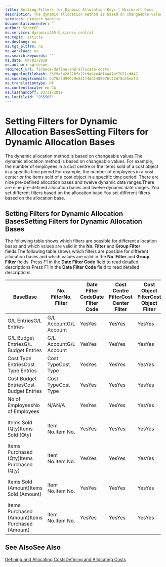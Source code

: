 ```yaml
---
title: Setting Filters for Dynamic Allocation Keys | Microsoft Docs
description: The dynamic allocation method is based on changeable values. For example, the number of employees in a cost centre or the items sold of a cost object in a specific time period. There are nine pre-defined allocation bases and twelve dynamic date ranges. You set different filters based on the allocation base.
services: project-madeira
documentationcenter: ''
author: SorenGP
ms.service: dynamics365-business-central
ms.topic: article
ms.devlang: na
ms.tgt_pltfrm: na
ms.workload: na
ms.search.keywords: ''
ms.date: 04/01/2019
ms.author: sgroespe
redirect_url: finance-define-and-allocate-costs
ms.openlocfilehash: 35f9a542d57bfe27c9a9ee48f4a41af7071cdd47
ms.sourcegitcommit: bd78a5d990c9e83174da1409076c22df8b35eafd
ms.translationtype: HT
ms.contentlocale: en-CA
ms.lasthandoff: 03/31/2019
ms.locfileid: "935505"
---
```

# <a name="setting-filters-for-dynamic-allocation-bases"></a><span data-ttu-id="d78cf-106">Setting Filters for Dynamic Allocation Bases</span><span class="sxs-lookup"><span data-stu-id="d78cf-106">Setting Filters for Dynamic Allocation Bases</span></span>
<span data-ttu-id="d78cf-107">The dynamic allocation method is based on changeable values.</span><span class="sxs-lookup"><span data-stu-id="d78cf-107">The dynamic allocation method is based on changeable values.</span></span> <span data-ttu-id="d78cf-108">For example, the number of employees in a cost centre or the items sold of a cost object in a specific time period.</span><span class="sxs-lookup"><span data-stu-id="d78cf-108">For example, the number of employees in a cost center or the items sold of a cost object in a specific time period.</span></span> <span data-ttu-id="d78cf-109">There are nine pre-defined allocation bases and twelve dynamic date ranges.</span><span class="sxs-lookup"><span data-stu-id="d78cf-109">There are nine pre-defined allocation bases and twelve dynamic date ranges.</span></span> <span data-ttu-id="d78cf-110">You set different filters based on the allocation base.</span><span class="sxs-lookup"><span data-stu-id="d78cf-110">You set different filters based on the allocation base.</span></span>  

## <a name="setting-filters-for-dynamic-allocation-bases"></a><span data-ttu-id="d78cf-111">Setting Filters for Dynamic Allocation Bases</span><span class="sxs-lookup"><span data-stu-id="d78cf-111">Setting Filters for Dynamic Allocation Bases</span></span>  
 <span data-ttu-id="d78cf-112">The following table shows which filters are possible for different allocation bases and which values are valid in the **No. Filter** and **Group Filter** fields.</span><span class="sxs-lookup"><span data-stu-id="d78cf-112">The following table shows which filters are possible for different allocation bases and which values are valid in the **No. Filter** and **Group Filter** fields.</span></span> <span data-ttu-id="d78cf-113">Press F1 in the **Date Filter Code** field to read detailed descriptions.</span><span class="sxs-lookup"><span data-stu-id="d78cf-113">Press F1 in the **Date Filter Code** field to read detailed descriptions.</span></span>  

|<span data-ttu-id="d78cf-114">**Base**</span><span class="sxs-lookup"><span data-stu-id="d78cf-114">**Base**</span></span>|<span data-ttu-id="d78cf-115">**No. Filter**</span><span class="sxs-lookup"><span data-stu-id="d78cf-115">**No. Filter**</span></span>|<span data-ttu-id="d78cf-116">**Date Filter Code**</span><span class="sxs-lookup"><span data-stu-id="d78cf-116">**Date Filter Code**</span></span>|<span data-ttu-id="d78cf-117">**Cost Centre Filter**</span><span class="sxs-lookup"><span data-stu-id="d78cf-117">**Cost Center Filter**</span></span>|<span data-ttu-id="d78cf-118">**Cost Object Filter**</span><span class="sxs-lookup"><span data-stu-id="d78cf-118">**Cost Object Filter**</span></span>|<span data-ttu-id="d78cf-119">**Group Filter**</span><span class="sxs-lookup"><span data-stu-id="d78cf-119">**Group Filter**</span></span>|  
|--------------|----------------------------------------|----------------------------------------------|------------------------------------------------|------------------------------------------------|------------------------------------------|  
|<span data-ttu-id="d78cf-120">G/L Entries</span><span class="sxs-lookup"><span data-stu-id="d78cf-120">G/L Entries</span></span>|<span data-ttu-id="d78cf-121">G/L Account</span><span class="sxs-lookup"><span data-stu-id="d78cf-121">G/L Account</span></span>|<span data-ttu-id="d78cf-122">Yes</span><span class="sxs-lookup"><span data-stu-id="d78cf-122">Yes</span></span>|<span data-ttu-id="d78cf-123">Yes</span><span class="sxs-lookup"><span data-stu-id="d78cf-123">Yes</span></span>|<span data-ttu-id="d78cf-124">Yes</span><span class="sxs-lookup"><span data-stu-id="d78cf-124">Yes</span></span>|<span data-ttu-id="d78cf-125">N/A</span><span class="sxs-lookup"><span data-stu-id="d78cf-125">N/A</span></span>|  
|<span data-ttu-id="d78cf-126">G/L Budget Entries</span><span class="sxs-lookup"><span data-stu-id="d78cf-126">G/L Budget Entries</span></span>|<span data-ttu-id="d78cf-127">G/L Account</span><span class="sxs-lookup"><span data-stu-id="d78cf-127">G/L Account</span></span>|<span data-ttu-id="d78cf-128">Yes</span><span class="sxs-lookup"><span data-stu-id="d78cf-128">Yes</span></span>|<span data-ttu-id="d78cf-129">Yes</span><span class="sxs-lookup"><span data-stu-id="d78cf-129">Yes</span></span>|<span data-ttu-id="d78cf-130">Yes</span><span class="sxs-lookup"><span data-stu-id="d78cf-130">Yes</span></span>|<span data-ttu-id="d78cf-131">G/L Budget Name</span><span class="sxs-lookup"><span data-stu-id="d78cf-131">G/L Budget Name</span></span>|  
|<span data-ttu-id="d78cf-132">Cost Type Entries</span><span class="sxs-lookup"><span data-stu-id="d78cf-132">Cost Type Entries</span></span>|<span data-ttu-id="d78cf-133">Cost Type</span><span class="sxs-lookup"><span data-stu-id="d78cf-133">Cost Type</span></span>|<span data-ttu-id="d78cf-134">Yes</span><span class="sxs-lookup"><span data-stu-id="d78cf-134">Yes</span></span>|<span data-ttu-id="d78cf-135">Yes</span><span class="sxs-lookup"><span data-stu-id="d78cf-135">Yes</span></span>|<span data-ttu-id="d78cf-136">Yes</span><span class="sxs-lookup"><span data-stu-id="d78cf-136">Yes</span></span>|<span data-ttu-id="d78cf-137">N/A</span><span class="sxs-lookup"><span data-stu-id="d78cf-137">N/A</span></span>|  
|<span data-ttu-id="d78cf-138">Cost Budget Entries</span><span class="sxs-lookup"><span data-stu-id="d78cf-138">Cost Budget Entries</span></span>|<span data-ttu-id="d78cf-139">Cost Type</span><span class="sxs-lookup"><span data-stu-id="d78cf-139">Cost Type</span></span>|<span data-ttu-id="d78cf-140">Yes</span><span class="sxs-lookup"><span data-stu-id="d78cf-140">Yes</span></span>|<span data-ttu-id="d78cf-141">Yes</span><span class="sxs-lookup"><span data-stu-id="d78cf-141">Yes</span></span>|<span data-ttu-id="d78cf-142">Yes</span><span class="sxs-lookup"><span data-stu-id="d78cf-142">Yes</span></span>|<span data-ttu-id="d78cf-143">Budget Name</span><span class="sxs-lookup"><span data-stu-id="d78cf-143">Budget Name</span></span>|  
|<span data-ttu-id="d78cf-144">No of Employees</span><span class="sxs-lookup"><span data-stu-id="d78cf-144">No of Employees</span></span>|<span data-ttu-id="d78cf-145">N/A</span><span class="sxs-lookup"><span data-stu-id="d78cf-145">N/A</span></span>|<span data-ttu-id="d78cf-146">Yes</span><span class="sxs-lookup"><span data-stu-id="d78cf-146">Yes</span></span>|<span data-ttu-id="d78cf-147">Yes</span><span class="sxs-lookup"><span data-stu-id="d78cf-147">Yes</span></span>|<span data-ttu-id="d78cf-148">Yes</span><span class="sxs-lookup"><span data-stu-id="d78cf-148">Yes</span></span>|<span data-ttu-id="d78cf-149">N/A</span><span class="sxs-lookup"><span data-stu-id="d78cf-149">N/A</span></span>|  
|<span data-ttu-id="d78cf-150">Items Sold (Qty)</span><span class="sxs-lookup"><span data-stu-id="d78cf-150">Items Sold (Qty)</span></span>|<span data-ttu-id="d78cf-151">Item No.</span><span class="sxs-lookup"><span data-stu-id="d78cf-151">Item No.</span></span>|<span data-ttu-id="d78cf-152">Yes</span><span class="sxs-lookup"><span data-stu-id="d78cf-152">Yes</span></span>|<span data-ttu-id="d78cf-153">Yes</span><span class="sxs-lookup"><span data-stu-id="d78cf-153">Yes</span></span>|<span data-ttu-id="d78cf-154">Yes</span><span class="sxs-lookup"><span data-stu-id="d78cf-154">Yes</span></span>|<span data-ttu-id="d78cf-155">Inventory Posting Group</span><span class="sxs-lookup"><span data-stu-id="d78cf-155">Inventory Posting Group</span></span>|  
|<span data-ttu-id="d78cf-156">Items Purchased (Qty)</span><span class="sxs-lookup"><span data-stu-id="d78cf-156">Items Purchased (Qty)</span></span>|<span data-ttu-id="d78cf-157">Item No.</span><span class="sxs-lookup"><span data-stu-id="d78cf-157">Item No.</span></span>|<span data-ttu-id="d78cf-158">Yes</span><span class="sxs-lookup"><span data-stu-id="d78cf-158">Yes</span></span>|<span data-ttu-id="d78cf-159">Yes</span><span class="sxs-lookup"><span data-stu-id="d78cf-159">Yes</span></span>|<span data-ttu-id="d78cf-160">Yes</span><span class="sxs-lookup"><span data-stu-id="d78cf-160">Yes</span></span>|<span data-ttu-id="d78cf-161">Inventory Posting Group</span><span class="sxs-lookup"><span data-stu-id="d78cf-161">Inventory Posting Group</span></span>|  
|<span data-ttu-id="d78cf-162">Items Sold (Amount)</span><span class="sxs-lookup"><span data-stu-id="d78cf-162">Items Sold (Amount)</span></span>|<span data-ttu-id="d78cf-163">Item No.</span><span class="sxs-lookup"><span data-stu-id="d78cf-163">Item No.</span></span>|<span data-ttu-id="d78cf-164">Yes</span><span class="sxs-lookup"><span data-stu-id="d78cf-164">Yes</span></span>|<span data-ttu-id="d78cf-165">Yes</span><span class="sxs-lookup"><span data-stu-id="d78cf-165">Yes</span></span>|<span data-ttu-id="d78cf-166">Yes</span><span class="sxs-lookup"><span data-stu-id="d78cf-166">Yes</span></span>|<span data-ttu-id="d78cf-167">Inventory Posting Group</span><span class="sxs-lookup"><span data-stu-id="d78cf-167">Inventory Posting Group</span></span>|  
|<span data-ttu-id="d78cf-168">Items Purchased (Amount)</span><span class="sxs-lookup"><span data-stu-id="d78cf-168">Items Purchased (Amount)</span></span>|<span data-ttu-id="d78cf-169">Item No.</span><span class="sxs-lookup"><span data-stu-id="d78cf-169">Item No.</span></span>|<span data-ttu-id="d78cf-170">Yes</span><span class="sxs-lookup"><span data-stu-id="d78cf-170">Yes</span></span>|<span data-ttu-id="d78cf-171">Yes</span><span class="sxs-lookup"><span data-stu-id="d78cf-171">Yes</span></span>|<span data-ttu-id="d78cf-172">Yes</span><span class="sxs-lookup"><span data-stu-id="d78cf-172">Yes</span></span>|<span data-ttu-id="d78cf-173">Inventory Posting Group</span><span class="sxs-lookup"><span data-stu-id="d78cf-173">Inventory Posting Group</span></span>|  

## <a name="see-also"></a><span data-ttu-id="d78cf-174">See Also</span><span class="sxs-lookup"><span data-stu-id="d78cf-174">See Also</span></span>  
[<span data-ttu-id="d78cf-175">Defining and Allocating Costs</span><span class="sxs-lookup"><span data-stu-id="d78cf-175">Defining and Allocating Costs</span></span>](finance-define-and-allocate-costs.md)
